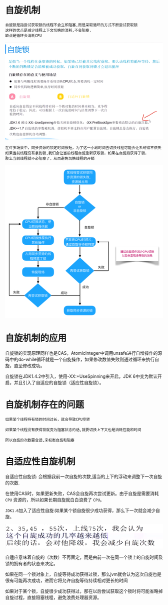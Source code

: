 # 自旋机制

    自旋锁是指尝试获取锁的线程不会立即阻塞,而是采取循环的方式不断尝试获取锁
    这样的优点是减少线程上下文切换的消耗,不会阻塞.
    缺点是循环会消耗CPU

![](../pics/自旋机制.png)

    在许多场景中，同步资源的锁定时间很短，为了这一小段时间去切换线程可能会让系统得不偿失
    如果当前线程没有拿到锁,我们会让当前线程自旋重新获取锁，如果在自旋后获得了锁，
    那么当前线程就不必阻塞了，从而避免切换线程的开销

![自旋锁](../pics/自旋锁和非自旋锁.png)

# 自旋机制的应用

自旋锁的实现原理同样也是CAS，AtomicInteger中调用unsafe进行自增操作的源码中的do-while循环就是一个自旋操作，如果修改数值失败则通过循环来执行自旋，直至修改成功。

自旋锁在JDK1.4.2中引入，使用-XX:+UseSpinning来开启。JDK 6中变为默认开启，并且引入了自适应的自旋锁（适应性自旋锁）。
 
# 自旋机制存在的问题

    如果某个线程持有锁的时间过长，就会导致CPU空转
    
    如果某个线程没有获得锁就变为阻塞状态的话,就要切换上下文也是消耗性能和时间
    
    所以自旋的次数要合适,来权衡自旋和阻塞

# 自适应性自旋机制

自适应性自旋锁: 会根据我前一次自旋的次数,适当的上下的浮动来调整下一次自旋的次数.

在使用CAS时，如果更新失败，CAS会自旋再次尝试更新。由于自旋是需要消耗 `CPU` 资源的，所以如果长期自旋就白白浪费了 `CPU`。

`JDK1.6`加入了适应性自旋:如果某个锁自旋很少成功获得，那么下一次就会减少自旋。

![](../pics/自适应自旋次数选择.png)

自适应意味着自旋的（次数）不再固定，而是由前一次在同一个锁上的自旋时间及锁的拥有者的状态来决定。

如果在同一个锁对象上，自旋等待成功获得过锁，那么jvm就会认为这次自旋也是很有可能再次成功，进而它将允许自旋等待持续相对更长的时间

如果对于某个锁，自旋很少成功获得过，那在以后尝试获取这个锁时将可能省略掉自旋过程，直接阻塞线程，避免浪费处理器资源。
